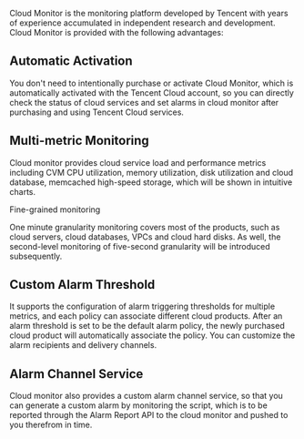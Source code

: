  Cloud Monitor is the monitoring platform developed by Tencent with years of experience accumulated in independent research and development. Cloud Monitor is provided with the following advantages:

## Automatic Activation
You don't need to intentionally purchase or activate Cloud Monitor, which is automatically activated with the Tencent Cloud account, so you can directly check the status of cloud services and set alarms in cloud monitor after purchasing and using Tencent Cloud services. 

## Multi-metric Monitoring
Cloud monitor provides cloud service load and performance metrics including CVM CPU utilization, memory utilization, disk utilization and cloud database, memcached high-speed storage, which will be shown in intuitive charts.

Fine-grained monitoring

One minute granularity monitoring covers most of the products, such as cloud servers, cloud databases, VPCs and cloud hard disks. As well,  the second-level monitoring of five-second granularity will be introduced subsequently.

## Custom Alarm Threshold
It supports the configuration of alarm triggering thresholds for multiple metrics, and each policy can associate different cloud products. After an alarm threshold is set to be the default alarm policy, the newly purchased cloud product will automatically associate the policy. You can customize the alarm recipients and delivery channels.

## Alarm Channel Service
Cloud monitor also provides a custom alarm channel service, so that you can generate a custom alarm by monitoring the script, which is to be reported through the Alarm Report API to the cloud monitor and pushed to you therefrom in time.
